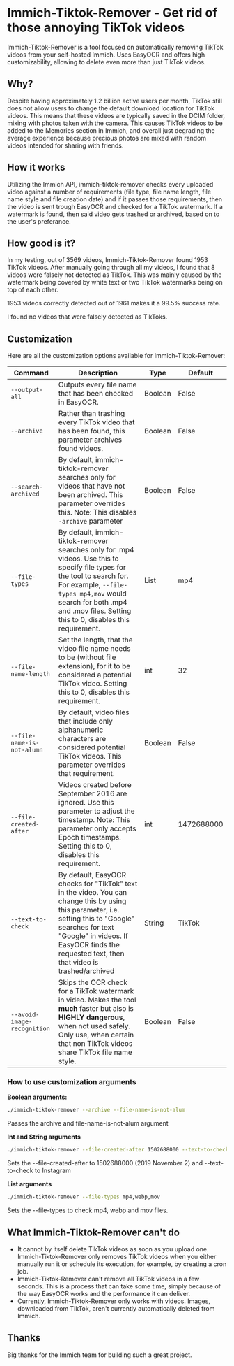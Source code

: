 # Immich-Tiktok-Remover - Get rid of those annoying TikTok videos
Immich-Tiktok-Remover is a tool focused on automatically removing TikTok videos from your self-hosted Immich. Uses EasyOCR and offers high customizability, allowing to delete even more than just TikTok videos.

## Why?
Despite having approximately 1.2 billion active users per month, TikTok still does not allow users to change the default download location for TikTok videos. This means that these videos are typically saved in the DCIM folder, mixing with photos taken with the camera. This causes TikTok videos to be added to the Memories section in Immich, and overall just degrading the average experience because precious photos are mixed with random videos intended for sharing with friends.

## How it works
Utilizing the Immich API, immich-tiktok-remover checks every uploaded video against a number of requirements (file type, file name length, file name style and file creation date) and if it passes those requirements, then the video is sent trough EasyOCR and checked for a TikTok watermark. If a watermark is found, then said video gets trashed or archived, based on to the user's preferance.

## How good is it?
In my testing, out of 3569 videos, Immich-Tiktok-Remover found 1953 TikTok videos. After manually going through all my videos, I found that 8 videos were falsely not detected as TikTok. This was mainly caused by the watermark being covered by white text or two TikTok watermarks being on top of each other.

1953 videos correctly detected out of 1961 makes it a 99.5% success rate.

I found no videos that were falsely detected as TikToks.

## Customization
Here are all the customization options available for Immich-Tiktok-Remover:

| Command | Description | Type | Default
| --- | --- | --- | --- |
| `--output-all` | Outputs every file name that has been checked in EasyOCR. | Boolean | False |
| `--archive` | Rather than trashing every TikTok video that has been found, this parameter archives found videos. | Boolean | False |
| `--search-archived` | By default, immich-tiktok-remover searches only for videos that have not been archived. This parameter overrides this. Note: This disables `-archive` parameter | Boolean | False |
| `--file-types` | By default, immich-tiktok-remover searches only for .mp4 videos. Use this to specify file types for the tool to search for. For example, `--file-types mp4,mov` would search for both .mp4 and .mov files. Setting this to 0, disables this requirement. | List | mp4 |
| `--file-name-length` | Set the length, that the video file name needs to be (without file extension), for it to be considered a potential TikTok video. Setting this to 0, disables this requirement. | int | 32 |
| `--file-name-is-not-alumn` | By default, video files that include only alphanumeric characters are considered potential TikTok videos. This parameter overrides that requirement. | Boolean | False |
| `--file-created-after` | Videos created before September 2016 are ignored. Use this parameter to adjust the timestamp. Note: This parameter only accepts Epoch timestamps. Setting this to 0, disables this requirement. | int | 1472688000 |
| `--text-to-check` | By default, EasyOCR checks for "TikTok" text in the video. You can change this by using this parameter, i.e. setting this to "Google" searches for text "Google" in videos. If EasyOCR finds the requested text, then that video is trashed/archived | String | TikTok |
| `--avoid-image-recognition` | Skips the OCR check for a TikTok watermark in video. Makes the tool **much** faster but also is **HIGHLY dangerous**, when not used safely. Only use, when certain that non TikTok videos share TikTok file name style. | Boolean | False |

### How to use customization arguments
**Boolean arguments:**

```bash
./immich-tiktok-remover --archive --file-name-is-not-alum
```
Passes the archive and file-name-is-not-alum argument

**Int and String arguments**

```bash
./immich-tiktok-remover --file-created-after 1502688000 --text-to-check Instagram
```
Sets the --file-created-after to 1502688000 (2019 November 2) and --text-to-check to Instagram

**List arguments**

```bash
./immich-tiktok-remover --file-types mp4,webp,mov
```
Sets the --file-types to check mp4, webp and mov files.

## What Immich-Tiktok-Remover can't do
- It cannot by itself delete TikTok videos as soon as you upload one. Immich-Tiktok-Remover only removes TikTok videos when you either manually run it or schedule its execution, for example, by creating a cron job.
- Immich-Tiktok-Remover can't remove all TikTok videos in a few seconds. This is a process that can take some time, simply because of the way EasyOCR works and the performance it can deliver.
- Currently, Immich-Tiktok-Remover only works with videos. Images, downloaded from TikTok, aren't currently automatically deleted from Immich.

## Thanks
Big thanks for the Immich team for building such a great project.
